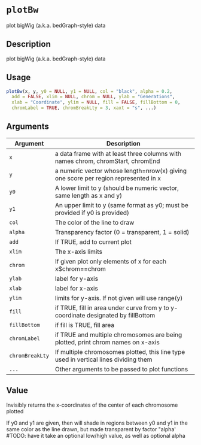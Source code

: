 # `plotBw`

plot bigWig (a.k.a. bedGraph-style) data


## Description

plot bigWig (a.k.a. bedGraph-style) data


## Usage

```r
plotBw(x, y, y0 = NULL, y1 = NULL, col = "black", alpha = 0.2,
  add = FALSE, xlim = NULL, chrom = NULL, ylab = "Generations",
  xlab = "Coordinate", ylim = NULL, fill = FALSE, fillBottom = 0,
  chromLabel = TRUE, chromBreakLty = 3, xaxt = "s", ...)
```


## Arguments

Argument      |Description
------------- |----------------
`x`     |     a data frame with at least three columns with names chrom, chromStart, chromEnd
`y`     |     a numeric vector whose length=nrow(x) giving one score per region represented in x
`y0`     |     A lower limit to y (should be numeric vector, same length as x and y)
`y1`     |     An upper limit to y (same format as y0; must be provided if y0 is provided)
`col`     |     The color of the line to draw
`alpha`     |     Transparency factor (0 = transparent, 1 = solid)
`add`     |     If TRUE, add to current plot
`xlim`     |     The x-axis limits
`chrom`     |     If given plot only elements of x for each x$chrom==chrom
`ylab`     |     label for y-axis
`xlab`     |     label for x-axis
`ylim`     |     limits for y-axis. If not given will use range(y)
`fill`     |     if TRUE, fill in area under curve from y to y-coordinate designated by fillBottom
`fillBottom`     |     if fill is TRUE, fill area
`chromLabel`     |     if TRUE and multiple chromosomes are being plotted, print chrom names on x-axis
`chromBreakLty`     |     If multiple chromosomes plotted, this line type used in vertical lines dividing them
`...`     |     Other arguments to be passed to plot functions


## Value

Invisibly returns the x-coordinates of the center of each chromosome plotted

 If y0 and y1 are given, then will shade in regions between y0 and y1 in the same
 color as the line drawn, but made transparent by factor "alpha'
 #TODO: have it take an optional low/high value, as well as optional alpha
